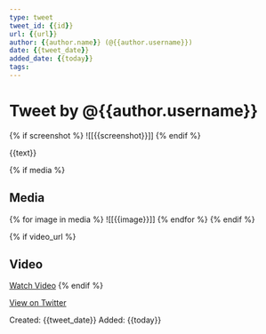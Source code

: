 ```yaml
---
type: tweet
tweet_id: {{id}}
url: {{url}}
author: {{author.name}} (@{{author.username}})
date: {{tweet_date}}
added_date: {{today}}
tags:
---
```


# Tweet by @{{author.username}}

{% if screenshot %}
![[{{screenshot}}]]
{% endif %}

{{text}}

{% if media %}
## Media
{% for image in media %}
![[{{image}}]]
{% endfor %}
{% endif %}

{% if video_url %}
## Video
[Watch Video]({{video_url}})
{% endif %}

[View on Twitter]({{url}})

Created: {{tweet_date}}
Added: {{today}}